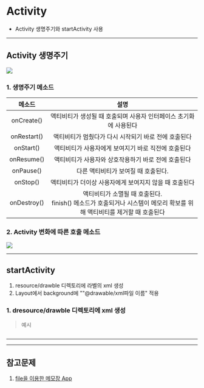 # Activity
- Activity 생명주기와 startActivity 사용

---

##  Activity 생명주기

![](https://github.com/Lee-KyungSeok/Study/tree/master/Android/Contents/Activity/picture/lifecycle.jpg)

### 1. __생명주기 메소드__

메소드 | 설명
     :----: | :----:
     onCreate() | 액티비티가 생성될 때 호출되며 사용자 인터페이스 초기화에 사용된다
     onRestart() | 액티비티가 멈췄다가 다시 시작되기 바로 전에 호출된다
     onStart() | 액티비티가 사용자에게 보여지기 바로 직전에 호출된다
     onResume() | 액티비티가 사용자와 상호작용하기 바로 전에 호출된다
     onPause() | 다른 액티비티가 보여질 때 호출된다.
     onStop() | 액티비티가 더이상 사용자에게 보여지지 않을 때 호출된다
     onDestroy() | 액티비티가 소멸될 때 호출된다.<br> finish() 메소드가 호출되거나 시스템이 메모리 확보를 위해 액티비티를 제거할 때 호출된다

### 2. __Activity 변화에 따른 호출 메소드__

![](https://github.com/Lee-KyungSeok/Study/tree/master/Android/Contents/Activity/picture/lifecycle2.jpg)

---

##  startActivity
1. resource/drawble 디렉토리에 <shape> 라벨의 xml 생성
2. Layout에서 background에 ""@drawable/xml파일 이름" 적용

### 1. __dresource/drawble 디렉토리에 xml 생성__
> 예시

```java

```

---


---
## 참고문제
1. [file을 이용한 메모장 App](https://github.com/Lee-KyungSeok/Study/tree/master/Android/Example/AndroidMemoFile)
